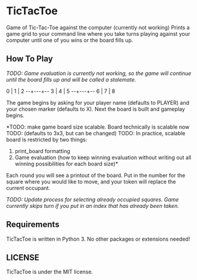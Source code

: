 # TicTacToe
Game of Tic-Tac-Toe against the computer (currently not working)
Prints a game grid to your command line where you take turns playing against
your computer until one of you wins or the board fills up.

## How To Play
*TODO: Game evaluation is currently not working, so the game will continue
until the board fills up and will be called a stalemate.*

0 | 1 | 2
--+---+--
3 | 4 | 5
--+---+--
6 | 7 | 8

The game begins by asking for your player name (defaults to PLAYER) and your
chosen marker (defaults to X).
Next the board is built and gameplay begins.

*TODO: make game board size scalable. Board technically is scalable now
TODO: (defaults to 3x3, but can be changed)
TODO: In practice, scalable board is restricted by two things:
1. print_board formatting
2. Game evaluation (how to keep winning evaluation without writing out all
  winning possibilities for each board size)*

Each round you will see a printout of the board. Put in the number for the
square where you would like to move, and your token will replace the current
occupant.

*TODO: Update process for selecting already occupied squares.
Game currently skips turn if you put in an index that has already been taken.*


## Requirements
TicTacToe is written in Python 3. No other packages or extensions needed!


## LICENSE
TicTacToe is under the MIT license.
